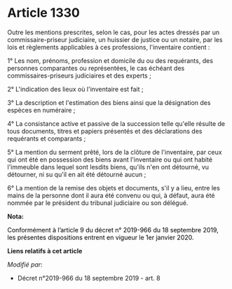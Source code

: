 # Article 1330

Outre les mentions prescrites, selon le cas, pour les actes dressés par un commissaire-priseur judiciaire, un huissier de
justice ou un notaire, par les lois et règlements applicables à ces professions, l'inventaire contient :

1° Les nom, prénoms, profession et domicile du ou des requérants, des personnes comparantes ou représentées, le cas échéant
des commissaires-priseurs judiciaires et des experts ;

2° L'indication des lieux où l'inventaire est fait ;

3° La description et l'estimation des biens ainsi que la désignation des espèces en numéraire ;

4° La consistance active et passive de la succession telle qu'elle résulte de tous documents, titres et papiers présentés et
des déclarations des requérants et comparants ;

5° La mention du serment prêté, lors de la clôture de l'inventaire, par ceux qui ont été en possession des biens avant
l'inventaire ou qui ont habité l'immeuble dans lequel sont lesdits biens, qu'ils n'en ont détourné, vu détourner, ni su qu'il
en ait été détourné aucun ;

6° La mention de la remise des objets et documents, s'il y a lieu, entre les mains de la personne dont il aura été convenu ou
qui, à défaut, aura été nommée par le président du tribunal judiciaire ou son délégué.

**Nota:**

<font color="black">Conformément à l’article 9 du décret n° 2019-966 du 18 septembre 2019, les présentes dispositions entrent
en vigueur le 1er janvier 2020.</font>

**Liens relatifs à cet article**

_Modifié par_:

  - Décret n°2019-966 du 18 septembre 2019 - art. 8
